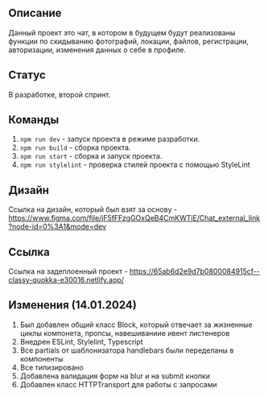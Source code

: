 ## Описание

Данный проект это чат, в котором в будущем будут реализованы функции по скидыванию фотографий, локации, файлов, регистрации, авторизации, изменения данных о себе в профиле.

## Статус

В разработке, второй спринт.

## Команды

1. `npm run dev` - запуск проекта в режиме разработки.
2. `npm run build` - сборка проекта.
3. `npm run start` - сборка и запуск проекта.
4. `npm run stylelint` - проверка стилей проекта с помощью StyleLint

## Дизайн

Ссылка на дизайн, который был взят за основу - https://www.figma.com/file/jF5fFFzgGOxQeB4CmKWTiE/Chat_external_link?node-id=0%3A1&mode=dev

## Ссылка

Ссылка на задеплоенный проект - https://65ab6d2e9d7b0800084915cf--classy-quokka-e30016.netlify.app/

## Изменения (14.01.2024)

1. Был добавлен общий класс Block, который отвечает за жизненные циклы компонета, пропсы, навешиваниие ивент листенеров
2. Внедрен ESLint, Stylelint, Typescript
3. Все partials от шаблонизатора handlebars были переделаны в компоненты
4. Все типизировано
5. Добавлена валидация форм на blur и на submit кнопки
6. Добавлен класс HTTPTransport для работы с запросами
